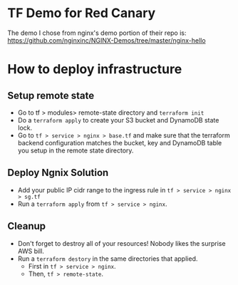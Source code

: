 # TF Demo for Red Canary
The demo I chose from nginx's demo portion of their repo is: https://github.com/nginxinc/NGINX-Demos/tree/master/nginx-hello


# How to deploy infrastructure

## Setup remote state
* Go to tf > modules> remote-state directory and `terraform init`
* Do a `terraform apply` to create your S3 bucket and DynamoDB state lock.
* Go to `tf > service > nginx > base.tf` and make sure that the terraform backend configuration matches the bucket, key and DynamoDB table you setup in the remote state directory.

## Deploy Ngnix Solution
* Add your public IP cidr range to the ingress rule in `tf > service > nginx > sg.tf`
* Run a `terraform apply` from `tf > service > nginx`.

## Cleanup
* Don't forget to destroy all of your resources! Nobody likes the surprise AWS bill.
* Run a `terraform destory` in the same directories that applied.
  * First in `tf > service > nginx`.
  * Then, `tf > remote-state`.